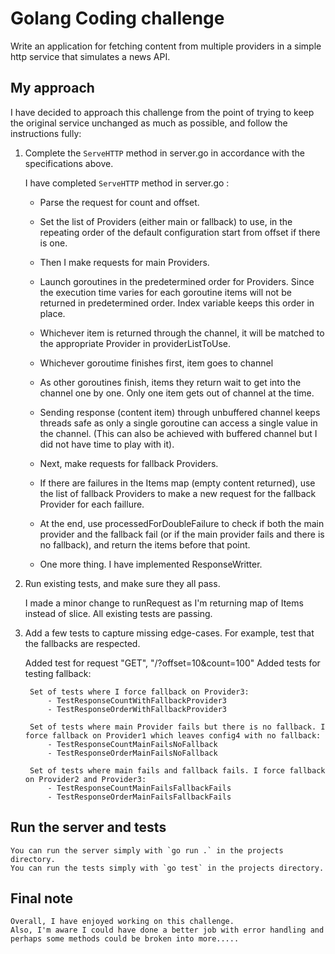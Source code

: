 # Golang Coding challenge

Write an application for fetching content from multiple providers in a simple http service that simulates a news API.

## My approach

I have decided to approach this challenge from the point of trying to keep the 
original service unchanged as much as possible, and follow the instructions fully:

1. Complete the `ServeHTTP` method in server.go in accordance with the specifications above.

    I have completed `ServeHTTP` method in server.go :

    - Parse the request for count and offset.
    - Set the list of Providers (either main or fallback) to use, in the repeating order of the default configuration start from offset if there is one.
   
    - Then I make requests for main Providers.
    - Launch goroutines in the predetermined order for Providers. Since the execution time varies for each goroutine items will not be returned in predetermined order. Index variable keeps this order in place.
    - Whichever item is returned through the channel, it will be matched to the appropriate Provider in providerListToUse.
    - Whichever goroutime finishes first, item goes to channel
    - As other goroutines finish, items they return wait to get into the channel one by one. Only one item gets out of channel at the time.
    - Sending response (content item) through unbuffered channel keeps threads safe as only a single goroutine can access a single value in the channel. (This can also be achieved with buffered channel but I did not have time to play with it).

    - Next, make requests for fallback Providers.
    - If there are failures in the Items map (empty content returned), use the list of fallback Providers to make a new request for the fallback Provider for each faillure.

    - At the end, use processedForDoubleFailure to check if both the main provider and the fallback fail (or if the main provider fails and there is no fallback), and return the items before that point.

    - One more thing. I have implemented ResponseWritter.


2. Run existing tests, and make sure they all pass.

    I made a minor change to runRequest as I'm returning map of Items instead of slice.
    All existing tests are passing.

3. Add a few tests to capture missing edge-cases. For example, test that the fallbacks are respected.

    Added test for request "GET", "/?offset=10&count=100"
    Added tests for testing fallback:

        Set of tests where I force fallback on Provider3:
            - TestResponseCountWithFallbackProvider3
            - TestResponseOrderWithFallbackProvider3

        Set of tests where main Provider fails but there is no fallback. I force fallback on Provider1 which leaves config4 with no fallback:
            - TestResponseCountMainFailsNoFallback
            - TestResponseOrderMainFailsNoFallback

        Set of tests where main fails and fallback fails. I force fallback on Provider2 and Provider3:
            - TestResponseCountMainFailsFallbackFails
            - TestResponseOrderMainFailsFallbackFails


## Run the server and tests

    You can run the server simply with `go run .` in the projects directory.
    You can run the tests simply with `go test` in the projects directory.
    
    
## Final note

    Overall, I have enjoyed working on this challenge.
    Also, I'm aware I could have done a better job with error handling and perhaps some methods could be broken into more.....
